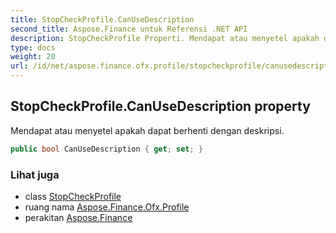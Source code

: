 ```yaml
---
title: StopCheckProfile.CanUseDescription
second_title: Aspose.Finance untuk Referensi .NET API
description: StopCheckProfile Properti. Mendapat atau menyetel apakah dapat berhenti dengan deskripsi.
type: docs
weight: 20
url: /id/net/aspose.finance.ofx.profile/stopcheckprofile/canusedescription/
---
```

## StopCheckProfile.CanUseDescription property

Mendapat atau menyetel apakah dapat berhenti dengan deskripsi.

```csharp
public bool CanUseDescription { get; set; }
```

### Lihat juga

* class [StopCheckProfile](../)
* ruang nama [Aspose.Finance.Ofx.Profile](../../stopcheckprofile/)
* perakitan [Aspose.Finance](../../../)


